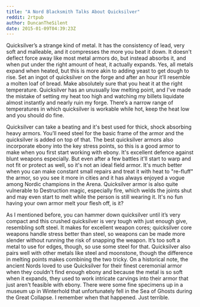 ```yaml
---
title: "A Nord Blacksmith Talks About Quicksilver"
reddit: 2rtpub
author: DuncanTheSilent
date: 2015-01-09T04:39:23Z
---
```


Quicksilver’s a strange kind of metal. It has the consistency of lead, very soft and malleable, and it compresses the more you beat it down. It doesn't deflect force away like most metal armors do, but instead absorbs it, and when put under the right amount of heat, it actually expands. Yes, all metals expand when heated, but this is more akin to adding yeast to get dough to rise. Set an ingot of quicksilver on the forge and after an hour it’ll resemble a molten loaf of bread. Make absolutely sure that you heat it at the right temperature. Quicksilver has an unusually low melting point, and I've made the mistake of setting my heat too high and watching my billets liquidate almost instantly and nearly ruin my forge. There’s a narrow range of temperatures in which quicksilver is workable while hot, keep the heat low and you should do fine. 


Quicksilver can take a beating and it's best used for thick, shock absorbing heavy armors. You’ll need steel for the basic frame of the armor and the quicksilver is added on top of that. The best quicksilver armors also incorporate ebony into the key stress points, so this is a good armor to make when you first start working with ebony. It's excellent defence against blunt weapons especially. But even after a few battles it'll start to warp and not fit or protect as well, so it's not an ideal field armor. It's much better when you can make constant small repairs and treat it with heat to "re-fluff" the armor, so you see it more in cities and it has always enjoyed a vogue among Nordic champions in the Arena. Quicksilver armor is also quite vulnerable to Destruction magic, especially fire, which welds the joints shut and may even start to melt while the person is still wearing it. It's no fun having your own armor melt your flesh off, is it?


As I mentioned before, you can hammer down quicksilver until it’s very compact and this crushed quicksilver is very tough with just enough give, resembling soft steel. It makes for excellent weapon cores; quicksilver core weapons handle stress better than steel, so weapons can be made more slender without running the risk of snapping the weapon. It’s too soft a metal to use for edges, though, so use some steel for that. Quicksilver also pairs well with other metals like steel and moonstone, though the difference in melting points makes combining the two tricky. On a historical note, the ancient Nords loved to use Quicksilver for their finest ceremonial armor when they couldn't find enough ebony and because the metal is so soft when it expands, they used to work intricate carvings into their armor that just aren't feasible with ebony. There were some fine specimens up in a museum up in Winterhold that unfortunately fell in the Sea of Ghosts during the Great Collapse. I remember when that happened. Just terrible.
